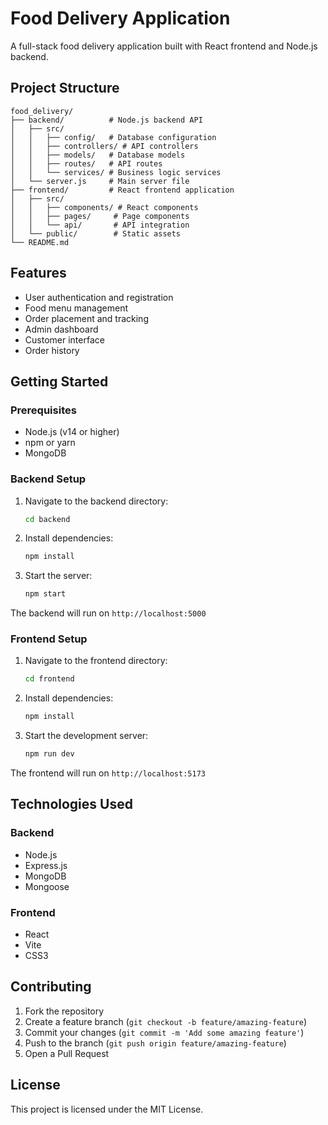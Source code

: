 # Food Delivery Application

A full-stack food delivery application built with React frontend and Node.js backend.

## Project Structure

```
food_delivery/
├── backend/          # Node.js backend API
│   ├── src/
│   │   ├── config/   # Database configuration
│   │   ├── controllers/ # API controllers
│   │   ├── models/   # Database models
│   │   ├── routes/   # API routes
│   │   └── services/ # Business logic services
│   └── server.js     # Main server file
├── frontend/         # React frontend application
│   ├── src/
│   │   ├── components/ # React components
│   │   ├── pages/     # Page components
│   │   └── api/       # API integration
│   └── public/        # Static assets
└── README.md
```

## Features

- User authentication and registration
- Food menu management
- Order placement and tracking
- Admin dashboard
- Customer interface
- Order history

## Getting Started

### Prerequisites

- Node.js (v14 or higher)
- npm or yarn
- MongoDB

### Backend Setup

1. Navigate to the backend directory:
   ```bash
   cd backend
   ```

2. Install dependencies:
   ```bash
   npm install
   ```

3. Start the server:
   ```bash
   npm start
   ```

The backend will run on `http://localhost:5000`

### Frontend Setup

1. Navigate to the frontend directory:
   ```bash
   cd frontend
   ```

2. Install dependencies:
   ```bash
   npm install
   ```

3. Start the development server:
   ```bash
   npm run dev
   ```

The frontend will run on `http://localhost:5173`

## Technologies Used

### Backend
- Node.js
- Express.js
- MongoDB
- Mongoose

### Frontend
- React
- Vite
- CSS3

## Contributing

1. Fork the repository
2. Create a feature branch (`git checkout -b feature/amazing-feature`)
3. Commit your changes (`git commit -m 'Add some amazing feature'`)
4. Push to the branch (`git push origin feature/amazing-feature`)
5. Open a Pull Request

## License

This project is licensed under the MIT License.
